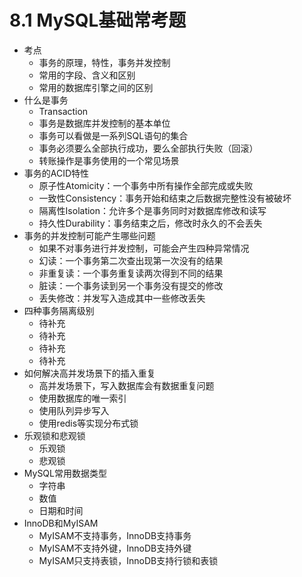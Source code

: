 # 8.1 MySQL基础常考题

- 考点
	- 事务的原理，特性，事务并发控制
	- 常用的字段、含义和区别
	- 常用的数据库引擎之间的区别
- 什么是事务
	- Transaction
	- 事务是数据库并发控制的基本单位
	- 事务可以看做是一系列SQL语句的集合
	- 事务必须要么全部执行成功，要么全部执行失败（回滚）
	- 转账操作是事务使用的一个常见场景
- 事务的ACID特性
	- 原子性Atomicity：一个事务中所有操作全部完成或失败
	- 一致性Consistency：事务开始和结束之后数据完整性没有被破坏
	- 隔离性Isolation：允许多个是事务同时对数据库修改和读写
	- 持久性Durability：事务结束之后，修改时永久的不会丢失
- 事务的并发控制可能产生哪些问题
	- 如果不对事务进行并发控制，可能会产生四种异常情况
	- 幻读：一个事务第二次查出现第一次没有的结果
	- 非重复读：一个事务重复读两次得到不同的结果
	- 脏读：一个事务读到另一个事务没有提交的修改
	- 丢失修改：并发写入造成其中一些修改丢失
- 四种事务隔离级别
	- 待补充
	- 待补充
	- 待补充
	- 待补充
- 如何解决高并发场景下的插入重复
	- 高并发场景下，写入数据库会有数据重复问题
	- 使用数据库的唯一索引
	- 使用队列异步写入
	- 使用redis等实现分布式锁
- 乐观锁和悲观锁
	- 乐观锁
	- 悲观锁  
- MySQL常用数据类型
	- 字符串
	- 数值
	- 日期和时间 
- InnoDB和MyISAM
	- MyISAM不支持事务，InnoDB支持事务
	- MyISAM不支持外键，InnoDB支持外键
	- MyISAM只支持表锁，InnoDB支持行锁和表锁 